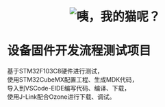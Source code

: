<h1 align="center"><img src="https://placekitten.com/555/150" alt="咦，我的猫呢？"/></h1>

# 设备固件开发流程测试项目

基于STM32F103C8硬件进行测试，  
使用STM32CubeMX配置工程、生成MDK代码，  
导入到VSCode-EIDE编写代码、编译、下载，  
使用J-Link配合Ozone进行下载、调试。
